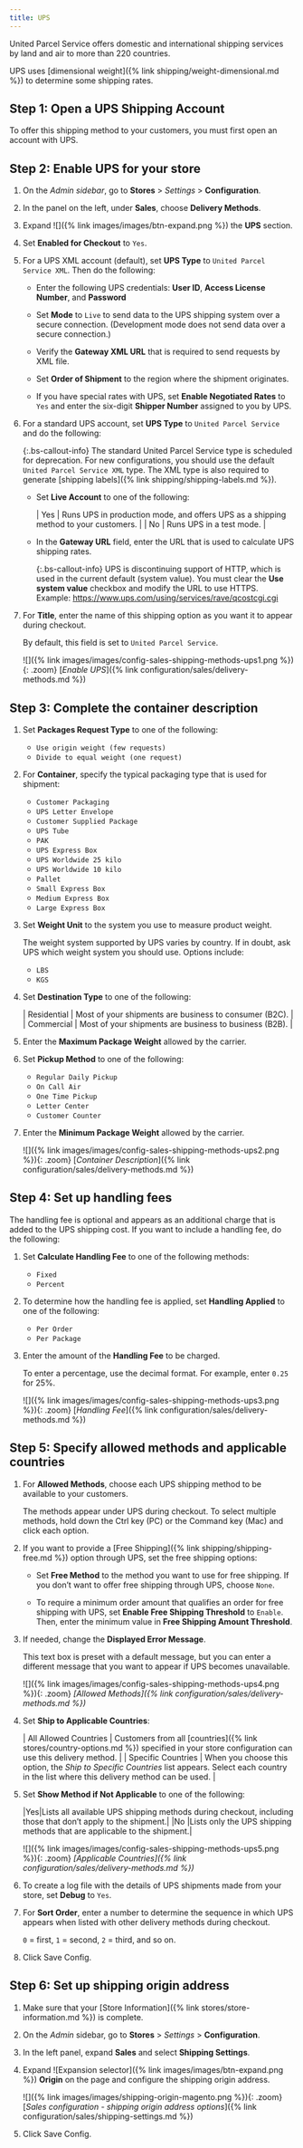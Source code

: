 ```yaml
---
title: UPS
---
```


United Parcel Service offers domestic and international shipping services by land and air to more than 220 countries.

UPS uses [dimensional weight]({% link shipping/weight-dimensional.md %}) to determine some shipping rates.

## Step 1: Open a UPS Shipping Account

To offer this shipping method to your customers, you must first open an account with UPS.

## Step 2: Enable UPS for your store

1. On the _Admin sidebar_, go to **Stores** > _Settings_ > **Configuration**.

1. In the panel on the left, under **Sales**, choose **Delivery Methods**.

1. Expand ![]({% link images/images/btn-expand.png %}) the **UPS** section.

1. Set **Enabled for Checkout** to `Yes`.

1. For a UPS XML account (default), set **UPS Type** to `United Parcel Service XML`. Then do the following:

   - Enter the following UPS credentials: **User ID**, **Access License Number**, and **Password**

   - Set **Mode** to `Live` to send data to the UPS shipping system over a secure connection. (Development mode does not send data over a secure connection.)

   - Verify the **Gateway XML URL** that is required to send requests by XML file.

   - Set **Order of Shipment** to the region where the shipment originates.

   - If you have special rates with UPS, set **Enable Negotiated Rates** to `Yes` and enter the six-digit **Shipper Number** assigned to you by UPS.

1. For a standard UPS account, set **UPS Type** to `United Parcel Service` and do the following:

   {:.bs-callout-info}
   The standard United Parcel Service type is scheduled for deprecation. For new configurations, you should use the default  `United Parcel Service XML` type. The XML type is also required to generate [shipping labels]({% link shipping/shipping-labels.md %}).

   - Set **Live Account** to one of the following:

      | Yes | Runs UPS in production mode, and offers UPS as a shipping method to your customers. |
      | No | Runs UPS in a test mode. |

   - In the **Gateway URL** field, enter the URL that is used to calculate UPS shipping rates.

      {:.bs-callout-info}
      UPS is discontinuing support of HTTP, which is used in the current default (system value). You must clear the **Use system value** checkbox and modify the URL to use HTTPS. Example: https://www.ups.com/using/services/rave/qcostcgi.cgi

1. For **Title**, enter the name of this shipping option as you want it to appear during checkout.

   By default, this field is set to `United Parcel Service`.

   ![]({% link images/images/config-sales-shipping-methods-ups1.png %}){: .zoom}
   [_Enable UPS_]({% link configuration/sales/delivery-methods.md %})

## Step 3: Complete the container description

1. Set **Packages Request Type** to one of the following:

   - `Use origin weight (few requests)`
   - `Divide to equal weight (one request)`

1. For **Container**, specify the typical packaging type that is used for shipment:

   - `Customer Packaging`
   - `UPS Letter Envelope`
   - `Customer Supplied Package`
   - `UPS Tube`
   - `PAK`
   - `UPS Express Box`
   - `UPS Worldwide 25 kilo`
   - `UPS Worldwide 10 kilo`
   - `Pallet`
   - `Small Express Box`
   - `Medium Express Box`
   - `Large Express Box`

1. Set **Weight Unit** to the system you use to measure product weight.

   The weight system supported by UPS varies by country. If in doubt, ask UPS which weight system you should use. Options include:

   - `LBS`
   - `KGS`

1. Set **Destination Type** to one of the following:

   | Residential | Most of your shipments are business to consumer (B2C). |
   | Commercial | Most of your shipments are business to business (B2B). |

1. Enter the **Maximum Package Weight** allowed by the carrier.

1. Set **Pickup Method** to one of the following:

   - `Regular Daily Pickup`
   - `On Call Air`
   - `One Time Pickup`
   - `Letter Center`
   - `Customer Counter`

1. Enter the **Minimum Package Weight** allowed by the carrier.

   ![]({% link images/images/config-sales-shipping-methods-ups2.png %}){: .zoom}
   [_Container Description_]({% link configuration/sales/delivery-methods.md %})

## Step 4: Set up handling fees

The handling fee is optional and appears as an additional charge that is added to the UPS shipping cost. If you want to include a handling fee, do the following:

1. Set **Calculate Handling Fee** to one of the following methods:

   - `Fixed`
   - `Percent`

1. To determine how the handling fee is applied, set **Handling Applied** to one of the following:

   - `Per Order`
   - `Per Package`

1. Enter the amount of the **Handling Fee** to be charged.

   To enter a percentage, use the decimal format. For example, enter `0.25` for 25%.

   ![]({% link images/images/config-sales-shipping-methods-ups3.png %}){: .zoom}
   [_Handling Fee_]({% link configuration/sales/delivery-methods.md %})

## Step 5: Specify allowed methods and applicable countries

1. For **Allowed Methods**, choose each UPS shipping method to be available to your customers.

   The methods appear under UPS during checkout. To select multiple methods, hold down the Ctrl key (PC) or the Command key (Mac) and click each option.

1. If you want to provide a [Free Shipping]({% link shipping/shipping-free.md %}) option through UPS, set the free shipping options:

   - Set **Free Method** to the method you want to use for free shipping. If you don’t want to offer free shipping through UPS, choose `None`.

   - To require a minimum order amount that qualifies an order for free shipping with UPS, set **Enable Free Shipping Threshold** to `Enable`. Then, enter the minimum value in **Free Shipping Amount Threshold**.

1. If needed, change the **Displayed Error Message**.

   This text box is preset with a default message, but you can enter a different message that you want to appear if UPS becomes unavailable.

   ![]({% link images/images/config-sales-shipping-methods-ups4.png %}){: .zoom}
   _[Allowed Methods]({% link configuration/sales/delivery-methods.md %})_

1. Set **Ship to Applicable Countries**:

   | All Allowed Countries | Customers from all [countries]({% link stores/country-options.md %}) specified in your store configuration can use this delivery method. |
   | Specific Countries | When you choose this option, the _Ship to Specific Countries_ list appears. Select each country in the list where this delivery method can be used. |

1. Set **Show Method if Not Applicable** to one of the following:

   |Yes|Lists all available UPS shipping methods during checkout, including those that don’t apply to the shipment.|
   |No |Lists only the UPS shipping methods that are applicable to the shipment.|

   ![]({% link images/images/config-sales-shipping-methods-ups5.png %}){: .zoom}
   _[Applicable Countries]({% link configuration/sales/delivery-methods.md %})_

1. To create a log file with the details of UPS shipments made from your store, set **Debug** to `Yes`.

1. For **Sort Order**, enter a number to determine the sequence in which UPS appears when listed with other delivery methods during checkout.

   `0` = first, `1` = second, `2` = third, and so on.

1. Click <span class="btn">Save Config</span>.

## Step 6: Set up shipping origin address

1. Make sure that your [Store Information]({% link stores/store-information.md %}) is complete.

1. On the _Admin_ sidebar, go to **Stores** > _Settings_ > **Configuration**.

1. In the left panel, expand **Sales** and select **Shipping Settings**.

1. Expand ![Expansion selector]({% link images/images/btn-expand.png %}) **Origin** on the page and configure the shipping origin address.

   ![]({% link images/images/shipping-origin-magento.png %}){: .zoom}
   [_Sales configuration - shipping origin address options_]({% link configuration/sales/shipping-settings.md %})

1. Click <span class="btn">Save Config</span>.
